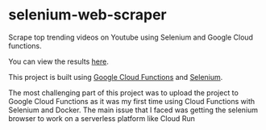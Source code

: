 # selenium-web-scraper

Scrape top trending videos on Youtube using Selenium and Google Cloud functions.

You can view the results [here](https://web-scraper-d2glcqapoa-uc.a.run.app/).

This project is built using [Google Cloud Functions](https://cloud.google.com/functions) and [Selenium](https://seleniumhq.github.io/selenium/).

The most challenging part of this project was to upload the project to Google Cloud Functions as it was my first time using Cloud Functions with Selenium and Docker. The main issue that I faced was getting the selenium browser to work on a serverless platform like Cloud Run
